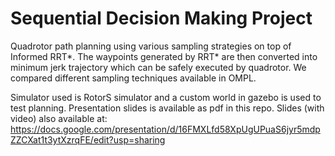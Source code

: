 # Sequential Decision Making Project
Quadrotor path planning using various sampling strategies on top of Informed RRT*. The waypoints generated by RRT* are then converted into minimum jerk trajectory which can be safely executed by quadrotor. We compared different sampling techniques available in OMPL.

Simulator used is RotorS simulator and a custom world in gazebo is used to test planning.
Presentation slides is available as pdf in this repo.
Slides (with video) also available at:
https://docs.google.com/presentation/d/16FMXLfd58XpUgUPuaS6jyr5mdpZZCXat1t3ytXzrqFE/edit?usp=sharing


